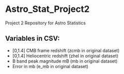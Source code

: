 # Astro_Stat_Project2
Project 2 Repository for Astro Statistics


## Variables in CSV: 

- [0,1.4] CMB frame redshift (zcmb in original dataset)
- [0,1.4] Heliocentric redshift (zhel in original dataset)
- B band peak magnitude mB (mb in original dataset)
- Error in mb (e_mb in original dataset)
